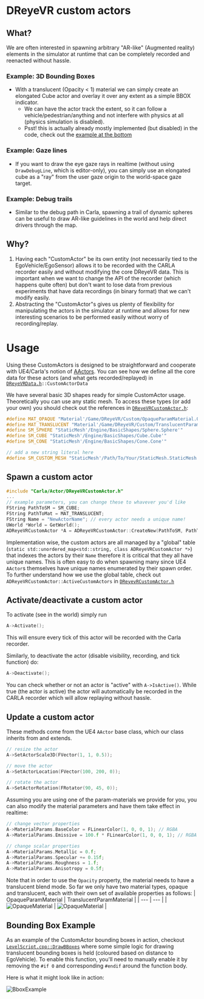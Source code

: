 # DReyeVR custom actors

## What?
We are often interested in spawning arbitrary "AR-like" (Augmented reality) elements in the simulator at runtime that can be completely recorded and reenacted without hassle. 

### Example: 3D Bounding Boxes
- With a translucent (Opacity < 1) material we can simply create an elongated Cube actor and overlay it over any extent as a simple BBOX indicator.
    - We can have the actor track the extent, so it can follow a vehicle/pedestrian/anything and not interfere with physics at all (physics simulation is disabled).
    - Psst! this is actually already mostly implemented (but disabled) in the code, check out the [example at the bottom](CustomActor.md#bounding-box-example)

### Example: Gaze lines
- If you want to draw the eye gaze rays in realtime (without using `DrawDebugLine`, which is editor-only), you can simply use an elongated cube as a "ray" from the user gaze origin to the world-space gaze target.

### Example: Debug trails
- Similar to the debug path in Carla, spawning a trail of dynamic spheres can be useful to draw AR-like guidelines in the world and help direct drivers through the map.

## Why?
1. Having each "CustomActor" be its own entity (not necessarily tied to the EgoVehicle/EgoSensor) allows it to be recorded with the CARLA recorder easily and without modifying the core DReyeVR data. This is important when we want to change the API of the recorder (which happens quite often) but don't want to lose data from previous experiments that have data recordings (in binary format) that we can't modify easily.
2. Abstracting the "CustomActor"s gives us plenty of flexibility for manipulating the actors in the simulator at runtime and allows for new interesting scenarios to be performed easily without worry of recording/replay.


# Usage

Using these CustomActors is designed to be straightforward and cooperate with UE4/Carla's notion of [AActors](https://docs.unrealengine.com/5.0/en-US/API/Runtime/Engine/GameFramework/AActor/). You can see how we define all the core data for these actors (and what gets recorded/replayed) in [`DReyeVRData.h`](../../Carla/Sensor/DReyeVRData.h)`::CustomActorData`

We have several basic 3D shapes ready for simple CustomActor usage. Theoretically you can use any static mesh. To access these types (or add your own) you should check out the references in [`DReyeVRCustomActor.h`](../../Carla/Actor/DReyeVRCustomActor.h):
```c++
#define MAT_OPAQUE "Material'/Game/DReyeVR/Custom/OpaqueParamMaterial.OpaqueParamMaterial'"
#define MAT_TRANSLUCENT "Material'/Game/DReyeVR/Custom/TranslucentParamMaterial.TranslucentParamMaterial'"
#define SM_SPHERE "StaticMesh'/Engine/BasicShapes/Sphere.Sphere'"
#define SM_CUBE "StaticMesh'/Engine/BasicShapes/Cube.Cube'"
#define SM_CONE "StaticMesh'/Engine/BasicShapes/Cone.Cone'"

// add a new string literal here
#define SM_CUSTOM_MESH "StaticMesh'/Path/To/Your/StaticMesh.StaticMesh'"
```

## Spawn a custom actor

```c++
#include "Carla/Actor/DReyeVRCustomActor.h"
...
// example parameters, you can change these to whavever you'd like
FString PathToSM = SM_CUBE;
FString PathToMat = MAT_TRANSLUCENT;
FString Name = "NewActorName"; // every actor needs a unique name!
UWorld *World = GetWorld();
ADReyeVRCustomActor *A = ADReyeVRCustomActor::CreateNew(PathToSM, PathToMaterial, World, Name);
```

Implementation wise, the custom actors are all managed by a "global" table (`static std::unordered_map<std::string, class ADReyeVRCustomActor *>`) that indexes the actors by their `Name` therefore it is critical that they all have unique names. This is often easy to do when spawning many since UE4 `AActor`s themselves have unique names enumerated by their spawn order. To further understand how we use the global table, check out `ADReyeVRCustomActor::ActiveCustomActors` in [`DReyevRCustomActor.h`](../../Carla/Actor/DReyeVRCustomActor.h)

## Activate/deactivate a custom actor

To activate (see in the world) simply run
```c++
A->Activate();
```
This will ensure every tick of this actor will be recorded with the Carla recorder. 

Similarly, to deactivate the actor (disable visibility, recording, and tick function) do:
```c++
A->Deactivate();
```

You can check whether or not an actor is "active" with `A->IsActive()`. While true (the actor is active) the actor will automatically be recorded in the CARLA recorder which will allow replaying without hassle. 

## Update a custom actor
These methods come from the UE4 `AActor` base class, which our class inherits from and extends. 
```c++
// resize the actor
A->SetActorScale3D(FVector(1, 1, 0.5));

// move the actor
A->SetActorLocation(FVector(100, 200, 0));

// rotate the actor
A->SetActorRotation(FRotator(90, 45, 0));
```

Assuming you are using one of the param-materials we provide for you, you can also modify the material parameters and have them take effect in realtime:
```c++
// change vector properties
A->MaterialParams.BaseColor = FLinearColor(1, 0, 0, 1); // RGBA
A->MaterialParams.Emissive = 100.f * FLinearColor(1, 0, 0, 1); // RGBA

// change scalar properties
A->MaterialParams.Metallic = 0.f;
A->MaterialParams.Specular += 0.15f;
A->MaterialParams.Roughness = 1.f;
A->MaterialParams.Anisotropy = 0.5f;
```

Note that in order to use the `Opacity` property, the material needs to have a translucent blend mode. So far we only have two material types, opaque and translucent, each with their own set of available properties as follows:
| OpaqueParamMaterial | TranslucentParamMaterial |
| --- | --- |
| ![OpaqueMaterial](../Figures/Actor/OpaqueParamMaterial.jpg) | ![OpaqueMaterial](../Figures/Actor/TranslucentParamMaterial.jpg) |

## Bounding Box Example

As an example of the CustomActor bounding boxes in action, checkout [`LevelScript.cpp::DrawBBoxes`](../../DReyeVR/LevelScript.cpp) where some simple logic for drawing translucent bounding boxes is held (coloured based on distance to EgoVehicle). To enable this function, you'll need to manually enable it by removing the `#if 0` and corresponding `#endif` around the function body.

Here is what it might look like in action:

![BboxExample](../Figures/Actor/Bbox.jpg)